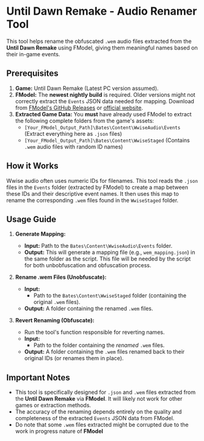 # Until Dawn Remake - Audio Renamer Tool

This tool helps rename the obfuscated `.wem` audio files extracted from the **Until Dawn Remake** using FModel, giving them meaningful names based on their in-game events.

## Prerequisites

1.  **Game:** Until Dawn Remake (Latest PC version assumed).
2.  **FModel:** The **newest nightly build** is required. Older versions might not correctly extract the `Events` JSON data needed for mapping. Download from [FModel's GitHub Releases](https://github.com/4sval/FModel/releases) or [official website](https://fmodel.app/).
3.  **Extracted Game Data:** You **must** have already used FModel to extract the following complete folders from the game's assets:
    * `[Your_FModel_Output_Path]\Bates\Content\WwiseAudio\Events` (Extract everything here as `.json` files)
    * `[Your_FModel_Output_Path]\Bates\Content\WwiseStaged` (Contains `.wem` audio files with random ID names)

## How it Works

Wwise audio often uses numeric IDs for filenames. This tool reads the `.json` files in the `Events` folder (extracted by FModel) to create a map between these IDs and their descriptive event names. It then uses this map to rename the corresponding `.wem` files found in the `WwiseStaged` folder.

## Usage Guide


1.  **Generate Mapping:**
    * **Input:** Path to the `Bates\Content\WwiseAudio\Events` folder.
    * **Output:** This will generate a mapping file (e.g., `wem_mapping.json`) in the same folder as the script. This file will be needed by the script for both unbobfuscation and obfuscation process.

2.  **Rename .wem Files (Unobfuscate):**

    * **Input:**
        * Path to the `Bates\Content\WwiseStaged` folder (containing the original `.wem` files).
    * **Output:** A folder containing the renamed `.wem` files.

3.  **Revert Renaming (Obfuscate):**
    * Run the tool's function responsible for reverting names.
    * **Input:**
        * Path to the folder containing the *renamed* `.wem` files.
    * **Output:** A folder containing the `.wem` files renamed back to their original IDs (or renames them in place).

## Important Notes

* This tool is specifically designed for `.json` and `.wem` files extracted from the **Until Dawn Remake** via **FModel**. It will likely not work for other games or extraction methods.
* The accuracy of the renaming depends entirely on the quality and completeness of the extracted `Events` JSON data from FModel.
* Do note that some `.wem` files extracted might be corrupted due to the work in progress nature of **FModel**
